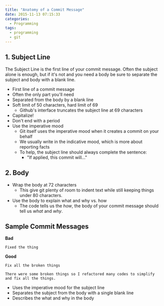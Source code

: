 ```yaml
---
title: "Anatomy of a Commit Message"
date: 2015-11-13 07:15:33
categories:
  - Programming
tags:
  - programming
  - git
---
```


## 1. Subject Line

The Subject Line is the first line of your commit message. Often the subject
alone is enough, but if it's not and you need a body be sure to separate the
subject and body with a blank line.

- First line of a commit message
- Often the only part you'll need
- Separated from the body by a blank line
- Soft limit of 50 characters, hard limit of 69
  - Github's interface truncates the subject line at 69 characters
- Capitalize!
- Don't end with a period
- Use the imperative mood
  - Git itself uses the imperative mood when it creates a commit on your behalf
  - We usually write in the indicative mood, which is more about reporting facts
  - To help, the subject line should always complete the sentence:
    - "If applied, this commit will..."

## 2. Body

- Wrap the body at 72 characters
  - This give git plenty of room to indent text while still keeping things
    under 80 characters.
- Use the body to explain what and why vs. how
  - The code tells us the _how_, the body of your commit message should tell us
    _what_ and _why_.

## Sample Commit Messages

**Bad**

```
Fixed the thing
```

**Good**

```
Fix all the broken things

There were some broken things so I refactored many codes to simplify
and fix all the things.
```

- Uses the imperative mood for the subject line
- Separates the subject from the body with a single blank line
- Describes the what and why in the body
